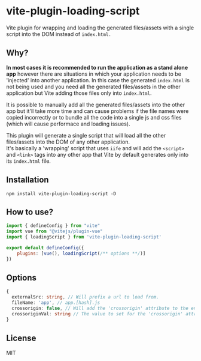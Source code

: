 # vite-plugin-loading-script
Vite plugin for wrapping and loading the generated files/assets with a single script into the DOM instead of `index.html.`


## Why?
**In most cases it is recommended to run the application as a stand alone app** however there are situations in which your application needs to be 'injected' into another application. In this case the generated `index.html` is not being used and you need all the generated files/assets in the other application but Vite adding those files only into `index.html`.

It is possible to manually add all the generated files/assets into the other app but it'll take more time and can cause problems if the file names were copied incorrectly or to bundle all the code into a single js and css files (which will cause performace and loading issues).

This plugin will generate a single script that will load all the other files/assets into the DOM of any other application.  
It's basically a 'wrapping' script that uses `iife` and will add the `<script>` and `<link>` tags into any other app that Vite by default generates only into its `index.html` file.


## Installation
```
npm install vite-plugin-loading-script -D
```

## How to use?
```js
import { defineConfig } from "vite"
import vue from "@vitejs/plugin-vue"
import { loadingScript } from 'vite-plugin-loading-script'

export default defineConfig({
	plugins: [vue(), loadingScript(/** options **/)]
})
```

## Options
```ts
{
  externalSrc: string, // Will prefix a url to load from.
  fileName: 'app', // app.[hash].js
  crossorigin: false, // Will add the 'crossorigin' attribute to the entry script
  crossoriginVal: string // The value to set for the 'crossorigin' attribute
}
```

## License
MIT